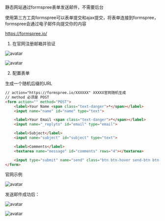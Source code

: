 静态网站通过formspree表单发送邮件，不需要后台

使用第三方工具formspree可以表单提交和ajax提交，将表单连接到formspree，formspree会通过电子邮件向提交你的内容

https://formspree.io/

1. 在官网注册邮箱并验证

![avatar](https://goooooooooooooo.github.io/img/posts/registerforformspree.jpg)

![avatar](https://goooooooooooooo.github.io/img/posts/verifyemail.jpg)

2. 配置表单

生成一个随机后缀的URL

```html
// action="https://formspree.io/XXXXXX" XXXXX官网随机生成
// method 必须是 POST
<form action="" method="POST">
    <label>Your Name <span class="text-danger">*</span></label>
    <input name="name" id="name" type="text">

    <label>Your Email <span class="text-danger">*</span></label>
    <input name="_replyto" id="email" type="email">

    <label>Subject</label>
    <input name="subject" id="subject" type="text">

    <label>Comments</label>
    <textarea name="message" id="comments" rows="4"></textarea>

    <input type="submit" name="send" class="btn btn-hover send-btn btn-block" value="Send Message">
</form>
```

官网示例

![avatar](https://goooooooooooooo.github.io/img/posts/formspreesample.jpg)

发送邮件成功后：

![avatar](https://goooooooooooooo.github.io/img/posts/result.jpg)

![avatar](https://goooooooooooooo.github.io/img/posts/result2.jpg)
